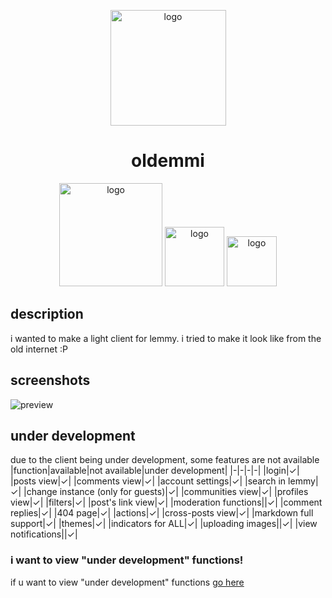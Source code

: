 <p align="center">
    <img src="https://oldemmi.vercel.app/resources/favicon/android-chrome-512x512.png" alt="logo" width="185">
</p>
<h1 align="center">oldemmi</h1>
<p align="center">
    <img src="https://img.shields.io/badge/status-under_developement-C3A900?labelColor=FFDD00&style=plastic" alt="logo" width="165">
    <img src="https://img.shields.io/badge/old_school-yes-92C300?labelColor=BFFF00&style=plastic" alt="logo" width="95">
    <img src="https://img.shields.io/badge/cat_smile-:3-482c63?labelColor=6d1bbf&style=plastic" alt="logo" width="80">
</p>

## description 
i wanted to make a light client for lemmy. i tried to make it look like from the old internet :P

## screenshots
![preview](https://github.com/user-attachments/assets/ea474101-9363-47a9-821c-c94294493657)

## under development
due to the client being under development, some features are not available
|function|available|not available|under development|
|-|-|-|-|
|login|✓|
|posts view|✓|
|comments view|✓|
|account settings|✓|
|search in lemmy|✓|
|change instance (only for guests)|✓|
|communities view|✓|
|profiles view|✓|
|filters|✓|
|post's link view|✓|
|moderation functions||✓|
|comment replies|✓|
|404 page|✓|
|actions|✓|
|cross-posts view|✓|
|markdown full support|✓|
|themes|✓|
|indicators for ALL|✓|
|uploading images||✓|
|view notifications||✓|

### i want to view "under development" functions!
if u want to view "under development" functions [go here](https://github.com/lgor360/oldemmi/tree/dev)

